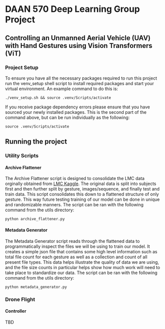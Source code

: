 # DAAN 570 Deep Learning Group Project
## Controlling an Unmanned Aerial Vehicle (UAV) with Hand Gestures using Vision Transformers (ViT)

### Project Setup
To ensure you have all the necessary packages required to run this project run the venv_setup shell script to install required packages and start your virtual environment.
An example command to do this is:
```
./venv_setup.sh && source .venv/Scripts/activate
```
If you receive package dependency errors please ensure that you have sourced your newly installed packages. This is the second part of the command above, but can be run individually as the following:
```
source .venv/Scripts/activate
```

## Running the project
### Utility Scripts
#### Archive Flattener
The Archive Flattener script is designed to consolidate the LMC data orginally obtained from [LMC Kaggle](https://www.kaggle.com/datasets/gti-upm/leaphandgestuav). The original data is split into subjects first and then further split by gesture, images/sequence, and finally test and train data. This script consolidates this down to a flattened structure of only gesture. This way future testing training of our model can be done in unique and randomizable manners.
The script can be ran with the following command from the utils directory:
```
python archive_flattener.py
```
#### Metadata Generator
The Metadata Generator script reads through the flattened data to programmatically inspect the files we will be using to train our model. It creates a simple json file that contains some high level information such as total file count for each gesture as well as a collection and count of all present file types. This data helps illustrate the quality of data we are using, and the file size counts in particular helps show how much work will need to take place to standardize our data. The script can be ran with the following command from the utils directory:
```
python metadata_generator.py
```

### Drone Flight

#### Controller
TBD